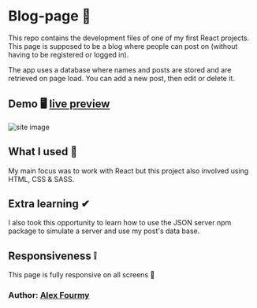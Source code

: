 # Blog-page 📝

This repo contains the development files of one of my first React projects. This page is supposed to be a blog where people can post on (without having to be registered or logged in).

The app uses a database where names and posts are stored and are retrieved on page load. You can add a new post, then edit or delete it.


## Demo 🖥 [live preview](https://react-blogs-page.herokuapp.com/)

![site image](https://i.imgur.com/81SBWHA.jpg)

## What I used 🔨
My main focus was to work with React but this project also involved using HTML, CSS & SASS.

## Extra learning ✔
I also took this opportunity to learn how to use the JSON server npm package to simulate a server and use my post's data base.

## Responsiveness ❕
This page is fully responsive on all screens 🙂

### Author: [Alex Fourmy](https://www.linkedin.com/in/alex-fourmy/)
